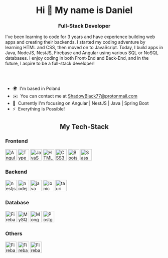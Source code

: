 <div>
  <div>
    <h1 align="center">Hi 👋 My name is Daniel</h1>
  </div>
  <div>
    <h3 align="center">Full-Stack Developer</h3>
  </div>
  <div>
     <p>
        I've been learning to code for 3 years and have experience building web apps and creating their backends. I started my coding adventure by learning HTML and CSS, then moved on to JavaScript. Today, I build apps in Java, NodeJS, NestJS, Firebase and Angular using various SQL or NoSQL databases. I enjoy coding in both Front-End and Back-End, and in the future, I aspire to be a full-stack developer!
     </p><br/> <br/>
  </div>
  <div>
    <ul>
      <li>
        🌍  I'm based in Poland
      </li>
      <li>
        ✉️  You can contact me at <a href="mailto:ShadowBlack77@protonmail.com">ShadowBlack77@protonmail.com</a>
      </li>
      <li>
        💭  Currently I'm focusing on Angular | NestJS | Java | Spring Boot
      </li>
      <li>
        ⚡  Everything is Possible! 
      </li>
    </ul>
  </div>
  <div>
    <div>
      <h2 align="center">My Tech-Stack</h2>
    </div>
    <div>
      <div>
        <div>
          <h3>Frontend</h3>
        </div>
        <div>
            <a href="https://angular.io/" target="_blank" rel="noreferrer"><img src="https://raw.githubusercontent.com/danielcranney/readme-generator/main/public/icons/skills/angularjs-colored.svg" width="36" height="36" alt="Angular" /></a>
            <a href="https://www.typescriptlang.org/" target="_blank" rel="noreferrer"><img src="https://raw.githubusercontent.com/danielcranney/readme-generator/main/public/icons/skills/typescript-colored.svg" width="36" height="36" alt="TypeScript" /></a>
            <a href="https://developer.mozilla.org/en-US/docs/Web/JavaScript" target="_blank" rel="noreferrer"><img src="https://raw.githubusercontent.com/danielcranney/readme-generator/main/public/icons/skills/javascript-colored.svg" width="36" height="36" alt="JavaScript" /></a>
            <a href="https://developer.mozilla.org/en-US/docs/Glossary/HTML5" target="_blank" rel="noreferrer"><img src="https://raw.githubusercontent.com/danielcranney/readme-generator/main/public/icons/skills/html5-colored.svg" width="36" height="36" alt="HTML5" /></a>
            <a href="https://www.w3.org/TR/CSS/#css" target="_blank" rel="noreferrer"><img src="https://raw.githubusercontent.com/danielcranney/readme-generator/main/public/icons/skills/css3-colored.svg" width="36" height="36" alt="CSS3" /></a>
            <a href="https://getbootstrap.com/" target="_blank" rel="noreferrer"><img src="https://raw.githubusercontent.com/danielcranney/readme-generator/main/public/icons/skills/bootstrap-colored.svg" width="36" height="36" alt="Bootstrap" /></a>
            <a href="https://sass-lang.com/" target="_blank" rel="noreferrer"><img src="https://raw.githubusercontent.com/danielcranney/readme-generator/main/public/icons/skills/sass-colored.svg" width="36" height="36" alt="Sass" /></a>
        </div>
      </div>
      <div>
        <div>
          <h3>Backend</h3>
        </div>
        <div>
          <a href="https://docs.nestjs.com/" target="_blank" rel="noreferrer"><img src="https://www.svgrepo.com/show/373872/nestjs.svg" width="36" height="36" alt="nestjs" /></a>
          <a href="https://docs.nodejs.com/" target="_blank" rel="noreferrer"><img src="https://www.svgrepo.com/show/354119/nodejs-icon.svg" width="36" height="36" alt="nodejs" /></a>
                    <a href="https://www.java.com/" target="_blank" rel="noreferrer"><img src="https://raw.githubusercontent.com/danielcranney/readme-generator/main/public/icons/skills/java-colored.svg" width="36" height="36" alt="java" /></a>
          <a href="https://ionic.io/" target="_blank" rel="noreferrer"><img src="https://www.svgrepo.com/show/353912/ionic-icon.svg"  width="36" height="36" alt="ionic" /></a>
          <a href="https://tauri.app/" target="_blank" rel="noreferrer"><img src="https://icon.icepanel.io/Technology/svg/Tauri.svg"  width="36" height="36" alt="tauri" /></a>
        </div>
      </div>
      <div>
        <div>
          <h3>Database</h3>
        </div>
        <div>
          <a href="https://firebase.google.com/" target="_blank" rel="noreferrer"><img src="https://raw.githubusercontent.com/danielcranney/readme-generator/main/public/icons/skills/firebase-colored.svg" width="36" height="36" alt="Firebase" /></a>
          <a href="https://www.mysql.com/" target="_blank" rel="noreferrer"><img src="https://raw.githubusercontent.com/danielcranney/readme-generator/main/public/icons/skills/mysql-colored.svg" width="36" height="36" alt="MySQL" /></a>
          <a href="https://www.mongodb.com/" target="_blank" rel="noreferrer"><img src="https://raw.githubusercontent.com/danielcranney/readme-generator/main/public/icons/skills/mongodb-colored.svg" width="36" height="36" alt="MongoDB" /></a>
          <a href="https://www.postgresql.org.pl/" target="_blank" rel="noreferrer"><img src="https://raw.githubusercontent.com/danielcranney/readme-generator/main/public/icons/skills/postgresql-colored.svg" width="36" height="36" alt="Postgresql" /></a>
        </div>
      </div>
      <div>
          <div>
              <h3>Others</h3>
          </div>
          <div>
              <a href="https://git-scm.com/" target="_blank" rel="noreferrer"><img src="https://raw.githubusercontent.com/danielcranney/readme-generator/main/public/icons/skills/git-colored.svg" width="36" height="36" alt="Firebase" /></a>
              <a href="https://aws.amazon.com/" target="_blank" rel="noreferrer"><img src="https://raw.githubusercontent.com/danielcranney/readme-generator/main/public/icons/skills/aws-colored.svg" width="36" height="36" alt="Firebase" /></a>
              <a href="https://render.com/" target="_blank" rel="noreferrer"><img src="https://raw.githubusercontent.com/danielcranney/readme-generator/main/public/icons/skills/render-colored.svg" width="36" height="36" alt="Firebase" /></a>
          </div>
      </div>
    </div>
  </div>
</div>   
